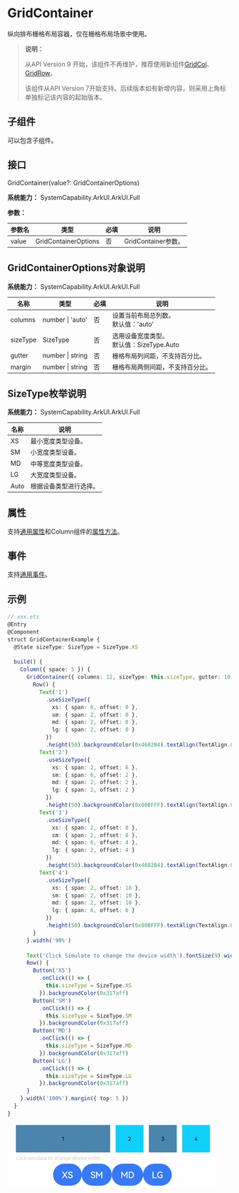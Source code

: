 # GridContainer

纵向排布栅格布局容器，仅在栅格布局场景中使用。

>  **说明：**
>
>  从API Version 9 开始，该组件不再维护，推荐使用新组件[GridCol](ts-container-gridcol.md)、[GridRow](ts-container-gridrow.md)。
>
>  该组件从API Version 7开始支持。后续版本如有新增内容，则采用上角标单独标记该内容的起始版本。


## 子组件

可以包含子组件。


## 接口

GridContainer(value?: GridContainerOptions)

**系统能力：** SystemCapability.ArkUI.ArkUI.Full

**参数：**

| 参数名 | 类型 | 必填 | 说明 |
| -------- | -------- | -------- | -------- |
| value | GridContainerOptions | 否 | GridContainer参数。 |

## GridContainerOptions对象说明

**系统能力：** SystemCapability.ArkUI.ArkUI.Full

| 名称 | 类型 | 必填 | 说明 |
| -------- | -------- | -------- | -------- |
| columns | number&nbsp;\|&nbsp;'auto' | 否 | 设置当前布局总列数。<br/>默认值：'auto' |
| sizeType | SizeType | 否 | 选用设备宽度类型。<br/>默认值：SizeType.Auto |
| gutter | number&nbsp;\|&nbsp;string | 否 | 栅格布局列间距，不支持百分比。 |
| margin | number&nbsp;\|&nbsp;string | 否 | 栅格布局两侧间距，不支持百分比。 |

## SizeType枚举说明

**系统能力：** SystemCapability.ArkUI.ArkUI.Full

| 名称 | 说明 |
| -------- | -------- |
| XS | 最小宽度类型设备。 |
| SM | 小宽度类型设备。 |
| MD | 中等宽度类型设备。 |
| LG | 大宽度类型设备。 |
| Auto | 根据设备类型进行选择。 |


## 属性

支持[通用属性](ts-component-general-attributes.md)和Column组件的[属性方法](ts-container-column.md#属性)。


## 事件

支持[通用事件](ts-component-general-events.md)。

## 示例

```ts
// xxx.ets
@Entry
@Component
struct GridContainerExample {
  @State sizeType: SizeType = SizeType.XS

  build() {
    Column({ space: 5 }) {
      GridContainer({ columns: 12, sizeType: this.sizeType, gutter: 10, margin: 20 }) {
        Row() {
          Text('1')
            .useSizeType({
              xs: { span: 6, offset: 0 },
              sm: { span: 2, offset: 0 },
              md: { span: 2, offset: 0 },
              lg: { span: 2, offset: 0 }
            })
            .height(50).backgroundColor(0x4682B4).textAlign(TextAlign.Center)
          Text('2')
            .useSizeType({
              xs: { span: 2, offset: 6 },
              sm: { span: 6, offset: 2 },
              md: { span: 2, offset: 2 },
              lg: { span: 2, offset: 2 }
            })
            .height(50).backgroundColor(0x00BFFF).textAlign(TextAlign.Center)
          Text('3')
            .useSizeType({
              xs: { span: 2, offset: 8 },
              sm: { span: 2, offset: 8 },
              md: { span: 6, offset: 4 },
              lg: { span: 2, offset: 4 }
            })
            .height(50).backgroundColor(0x4682B4).textAlign(TextAlign.Center)
          Text('4')
            .useSizeType({
              xs: { span: 2, offset: 10 },
              sm: { span: 2, offset: 10 },
              md: { span: 2, offset: 10 },
              lg: { span: 6, offset: 6 }
            })
            .height(50).backgroundColor(0x00BFFF).textAlign(TextAlign.Center)
        }
      }.width('90%')

      Text('Click Simulate to change the device width').fontSize(9).width('90%').fontColor(0xCCCCCC)
      Row() {
        Button('XS')
          .onClick(() => {
            this.sizeType = SizeType.XS
          }).backgroundColor(0x317aff)
        Button('SM')
          .onClick(() => {
            this.sizeType = SizeType.SM
          }).backgroundColor(0x317aff)
        Button('MD')
          .onClick(() => {
            this.sizeType = SizeType.MD
          }).backgroundColor(0x317aff)
        Button('LG')
          .onClick(() => {
            this.sizeType = SizeType.LG
          }).backgroundColor(0x317aff)
      }
    }.width('100%').margin({ top: 5 })
  }
}
```

![zh-cn_image_0000001219744187](figures/zh-cn_image_0000001219744187.gif)
